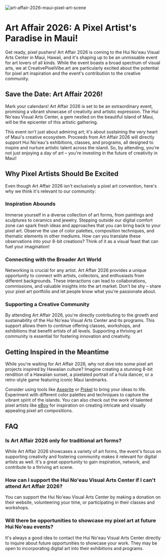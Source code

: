 ![art-affair-2026-maui-pixel-art-scene](https://images.pexels.com/photos/18069362/pexels-photo-18069362.png?auto=compress&cs=tinysrgb&fit=crop&h=627&w=1200)

# Art Affair 2026: A Pixel Artist's Paradise in Maui!

Get ready, pixel pushers! Art Affair 2026 is coming to the Hui No'eau Visual Arts Center in Maui, Hawaii, and it's shaping up to be an unmissable event for art lovers of all kinds. While the event boasts a broad spectrum of visual arts, we at CreativePixelVibe.art are particularly excited about the potential for pixel art inspiration and the event's contribution to the creative community.

## Save the Date: Art Affair 2026!

Mark your calendars! Art Affair 2026 is set to be an extraordinary event, promising a vibrant showcase of creativity and artistic expression. The Hui No'eau Visual Arts Center, a gem nestled on the beautiful island of Maui, will be the epicenter of this artistic gathering.

This event isn't just about admiring art; it's about sustaining the very heart of Maui's creative ecosystem. Proceeds from Art Affair 2026 will directly support Hui No'eau's exhibitions, classes, and programs, all designed to inspire and nurture artistic talent across the island. So, by attending, you're not just enjoying a day of art – you're investing in the future of creativity in Maui!

## Why Pixel Artists Should Be Excited

Even though Art Affair 2026 isn't exclusively a pixel art convention, here's why we think it's relevant to our community:

### Inspiration Abounds

Immerse yourself in a diverse collection of art forms, from paintings and sculptures to ceramics and jewelry. Stepping outside our digital comfort zone can spark fresh ideas and approaches that you can bring back to your pixel art. Observe the use of color palettes, composition techniques, and thematic elements in other mediums. How can you translate these observations into your 8-bit creations? Think of it as a visual feast that can fuel your imagination!

### Connecting with the Broader Art World

Networking is crucial for any artist. Art Affair 2026 provides a unique opportunity to connect with artists, collectors, and enthusiasts from different backgrounds. These interactions can lead to collaborations, commissions, and valuable insights into the art market. Don't be shy – share your pixel art portfolio and let people know what you're passionate about.

### Supporting a Creative Community

By attending Art Affair 2026, you're directly contributing to the growth and sustainability of the Hui No'eau Visual Arts Center and its programs. This support allows them to continue offering classes, workshops, and exhibitions that benefit artists of all levels. Supporting a thriving art community is essential for fostering innovation and creativity.

## Getting Inspired in the Meantime

While you're waiting for Art Affair 2026, why not dive into some pixel art projects inspired by Hawaiian culture? Imagine creating a stunning 8-bit rendition of a Hawaiian sunset, a pixelated portrait of a hula dancer, or a retro-style game featuring iconic Maui landmarks.

Consider using tools like [Aseprite](https://www.aseprite.org/) or [Piskel](https://www.piskelapp.com/) to bring your ideas to life. Experiment with different color palettes and techniques to capture the vibrant spirit of the islands. You can also check out the work of talented pixel artists like [eBoy](https://www.eboy.com/) for inspiration on creating intricate and visually appealing pixel art compositions.

## FAQ

### Is Art Affair 2026 only for traditional art forms?

While Art Affair 2026 showcases a variety of art forms, the event's focus on supporting creativity and fostering community makes it relevant for digital artists as well. It's a great opportunity to gain inspiration, network, and contribute to a thriving art scene.

### How can I support the Hui No'eau Visual Arts Center if I can't attend Art Affair 2026?

You can support the Hui No'eau Visual Arts Center by making a donation on their website, volunteering your time, or participating in their classes and workshops.

### Will there be opportunities to showcase my pixel art at future Hui No'eau events?

It's always a good idea to contact the Hui No'eau Visual Arts Center directly to inquire about future opportunities to showcase your work. They may be open to incorporating digital art into their exhibitions and programs.
